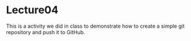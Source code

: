 # Lecture04
This is a activity we did in class to demonstrate how to create a simple git repository and push it to GitHub.

